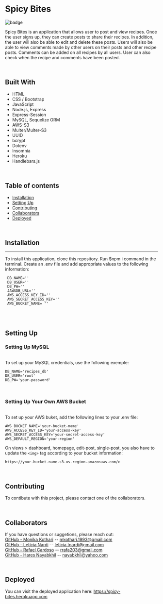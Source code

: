# <strong>Spicy Bites</strong>
![badge](https://img.shields.io/badge/License-MIT-blue.svg)

Spicy Bites is an application that allows user to post and view recipes. Once the user signs up, they can create posts to share their recipes. In addition, the user will also be able to edit and delete these posts. Users will also be able to view comments made by other users on their posts and other recipe posts. Comments can be added on all recipes by all users. User can also check when the recipe and comments have been posted.

<br/>

## <strong>Built With</strong>
* HTML
* CSS / Bootstrap
* JavaScript
* Node.js, Express
* Express-Session
* MySQL, Sequelize ORM
* AWS-S3
* Multer/Multer-S3
* UUID
* bcrypt
* Dotenv
* Insomnia
* Heroku
* Handlebars.js

<br/>

## <strong>Table of contents</strong>
- [Installation](#Installation)
- [Setting Up](#Setting-Up)
- [Contributing](#Contributing)
- [Collaborators](#Collaborators)
- [Deployed](#Deployed)

<br/>

## <strong>Installation</strong>
---
To install this application, clone this repository. Run $npm i command in the terminal. Create an .env file and add appropriate values to the following information:
```
 DB_NAME=''
 DB_USER=''
 DB_PW=''
 JAWSDB_URL=''
 AWS_ACCESS_KEY_ID=''
 AWS_SECRET_ACCESS_KEY=''
 AWS_BUCKET_NAME= ''
```
<br/>

<br/>

## <strong>Setting Up</strong>

### Setting Up MySQL
<br/>
To set up your MySQL credentials, use the following exemple:

```
DB_NAME='recipes_db'
DB_USER='root'
DB_PW='your-password'
```

<br/>

### Setting Up Your Own AWS Bucket
<br/>
To set up your AWS buket, add the following lines to your .env file:

```
AWS_BUCKET_NAME='your-bucket-name'
AWS_ACCESS_KEY_ID='your-access-key'
AWS_SECRET_ACCESS_KEY='your-secret-access-key'
AWS_DEFAULT_REGION='your-region'

```
On views > dashboard, homepage, edit-post, single-post, you also have to update the `<img>` tag according to your bucket information:
```
https://your-bucket-name.s3.us-region.amazonaws.com/>
```
<br/>

## <strong>Contributing</strong>
To contibute with this project, please contact one of the collaborators.

<br/>

## <strong>Collaborators</strong>
If you have questions or suggetions, please reach out: <br/>
[GitHub - Monika Kothari](https://github.com/mkothari93) -- <mkothari.1993@gmail.com><br/>
[GitHub - Letícia Nardi](https://github.com/leticianardi) -- <leticia.tnardi@gmail.com><br/>
[GitHub - Rafael Cardoso](https://github.com/raf203) -- <rrafa203@gmail.com><br/>
[GitHub - Hares Nayabkhil](https://github.com/greenlight510) -- <nayabkhil@yahoo.com><br/>

<br/>

## <strong>Deployed</strong>
You can visit the deployed application here: <https://spicy-bites.herokuapp.com>

<br/>
